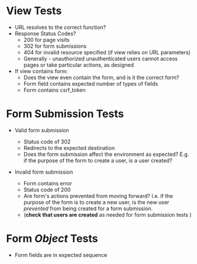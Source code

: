 # View Tests
 - URL resolves to the correct function?
 - Response Status Codes?
   - 200 for page visits
   - 302 for form submissions
   - 404 for invalid resource specified (if view relies on URL parameters)
   - Generally - unauthorized unauthenticated users cannot access pages or take particular actions, as designed
 - If view contains form:
   - Does the view even contain the form, and is it the correct form?
   - Form field contains expected number of types of fields
   - Form contains csrf_token   

# Form Submission Tests
 - Valid form submission
   - Status code of 302
   - Redirects to the expected destination
   - Does the form submission affect the environment as expected? E.g. if the purpose of the form to create a user, is a user created? 
   
 - Invalid form submission
   - Form contains error
   - Status code of 200
   - Are form's actions prevented from moving forward? I.e. if the purpose of the form is to create a new user, is the new user *prevented* from being created for a form submission.
   - (**check that users are created** as needed for form submission tests ) 

# Form *Object* Tests
 - Form fields are in expected sequence 
  